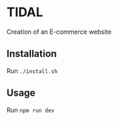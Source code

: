 # TIDAL
Creation of an E-commerce website


## Installation
Run `./install.sh`

## Usage
Run `npm run dev`
